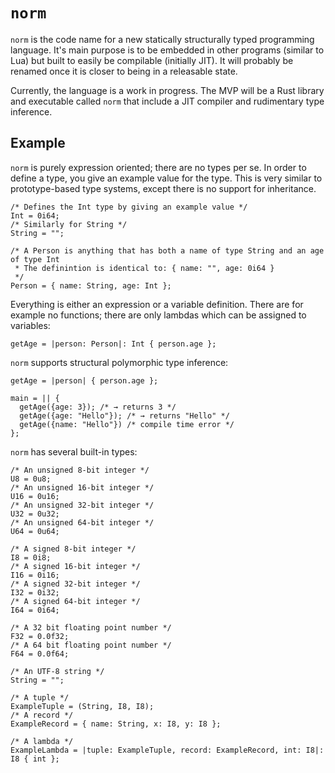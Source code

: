 # `norm`

`norm` is the code name for a new statically structurally typed programming language.  It's main purpose is to be
embedded in other programs (similar to Lua) but built to easily be compilable (initially JIT).  It will probably be
renamed once it is closer to being in a releasable state.

Currently, the language is a work in progress.  The MVP will be a Rust library and executable called `norm` that include
a JIT compiler and rudimentary type inference.

## Example

`norm` is purely expression oriented; there are no types per se.  In order to define a type, you give an example value
for the type.  This is very similar to prototype-based type systems, except there is no support for inheritance.

```norm
/* Defines the Int type by giving an example value */
Int = 0i64;
/* Similarly for String */
String = "";

/* A Person is anything that has both a name of type String and an age of type Int
 * The definintion is identical to: { name: "", age: 0i64 }
 */
Person = { name: String, age: Int };
```

Everything is either an expression or a variable definition.  There are for example no functions; there are only lambdas
which can be assigned to variables:

```norm
getAge = |person: Person|: Int { person.age };
```

`norm` supports structural polymorphic type inference:

```norm
getAge = |person| { person.age };

main = || {
  getAge({age: 3}); /* → returns 3 */
  getAge({age: "Hello"}); /* → returns "Hello" */
  getAge({name: "Hello"}) /* compile time error */
};
```

`norm` has several built-in types:

```norm
/* An unsigned 8-bit integer */
U8 = 0u8;
/* An unsigned 16-bit integer */
U16 = 0u16;
/* An unsigned 32-bit integer */
U32 = 0u32;
/* An unsigned 64-bit integer */
U64 = 0u64;

/* A signed 8-bit integer */
I8 = 0i8;
/* A signed 16-bit integer */
I16 = 0i16;
/* A signed 32-bit integer */
I32 = 0i32;
/* A signed 64-bit integer */
I64 = 0i64;

/* A 32 bit floating point number */
F32 = 0.0f32;
/* A 64 bit floating point number */
F64 = 0.0f64;

/* An UTF-8 string */
String = "";

/* A tuple */
ExampleTuple = (String, I8, I8);
/* A record */
ExampleRecord = { name: String, x: I8, y: I8 };

/* A lambda */
ExampleLambda = |tuple: ExampleTuple, record: ExampleRecord, int: I8|: I8 { int };
```
